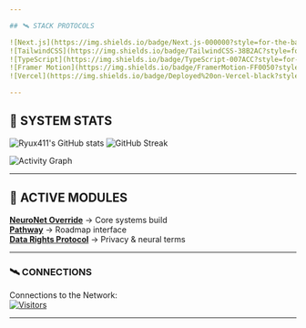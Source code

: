```yaml
---

## 🛰 STACK PROTOCOLS

![Next.js](https://img.shields.io/badge/Next.js-000000?style=for-the-badge&logo=next.js&logoColor=white)
![TailwindCSS](https://img.shields.io/badge/TailwindCSS-38B2AC?style=for-the-badge&logo=tailwind-css&logoColor=white)
![TypeScript](https://img.shields.io/badge/TypeScript-007ACC?style=for-the-badge&logo=typescript&logoColor=white)
![Framer Motion](https://img.shields.io/badge/FramerMotion-FF0050?style=for-the-badge&logo=framer&logoColor=white)
![Vercel](https://img.shields.io/badge/Deployed%20on-Vercel-black?style=for-the-badge&logo=vercel)

---
```


## 📡 SYSTEM STATS

![Ryux411's GitHub stats](https://github-readme-stats.vercel.app/api?username=Ryux411&show_icons=true&theme=radical)
![GitHub Streak](https://streak-stats.demolab.com?user=Ryux411&theme=radical)

![Activity Graph](https://github-readme-activity-graph.vercel.app/graph?username=Ryux411&theme=redical)

---

## 🧩 ACTIVE MODULES

**[NeuroNet Override](https://github.com/Ryux411/neuronet)** → Core systems build  
**[Pathway](https://github.com/Ryux411/pathway)** → Roadmap interface  
**[Data Rights Protocol](https://github.com/Ryux411/legal)** → Privacy & neural terms  

---

### 🛰 CONNECTIONS

Connections to the Network:  
[![Visitors](https://komarev.com/ghpvc/?username=Ryux411&color=ff4d4d)](https://github.com/Ryux411)

---

